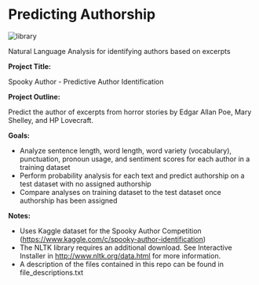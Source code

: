 # Predicting Authorship
![library](library-photo.jpeg)

Natural Language Analysis for identifying authors based on excerpts

**Project Title:** 

Spooky Author - Predictive Author Identification

**Project Outline:**

Predict the author of excerpts from horror stories by Edgar Allan Poe, Mary Shelley, and HP Lovecraft.

**Goals:**

* Analyze sentence length, word length, word variety (vocabulary), punctuation, pronoun usage, and sentiment scores for each author in a training dataset
* Perform probability analysis for each text and predict authorship on a test dataset with no assigned authorship
* Compare analyses on training dataset to the test dataset once authorship has been assigned

**Notes:**

* Uses Kaggle dataset for the Spooky Author Competition (https://www.kaggle.com/c/spooky-author-identification)
* The NLTK library requires an additional download. See Interactive Installer in <http://www.nltk.org/data.html>  for more information.
* A description of the files contained in this repo can be found in file_descriptions.txt



